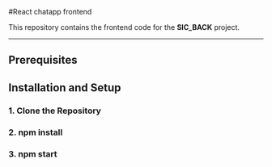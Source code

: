 #React chatapp frontend

This repository contains the frontend code for the **SIC_BACK** project.

---

## Prerequisites

## Installation and Setup
### 1. Clone the Repository
### 2. npm install
### 3. npm start
